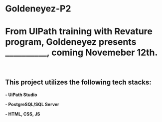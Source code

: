 # Goldeneyez-P2

<h1> From UIPath training with Revature program, Goldeneyez presents __________, coming Novemeber 12th.</h1>
<br>
<h2>This project utilizes the following tech stacks:</h2>
<h4>- UiPath Studio
<p>
<p>
- PostgreSQL/SQL Server
<p>
- HTML, CSS, JS</h4>
</h4>
